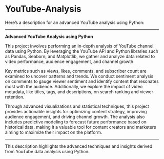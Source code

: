 # YouTube-Analysis
Here’s a description for an advanced YouTube analysis using Python:

---

**Advanced YouTube Analysis using Python**

This project involves performing an in-depth analysis of YouTube channel data using Python. By leveraging the YouTube API and Python libraries such as Pandas, Seaborn, and Matplotlib, we gather and analyze data related to video performance, audience engagement, and channel growth.

Key metrics such as views, likes, comments, and subscriber count are examined to uncover patterns and trends. We conduct sentiment analysis on comments to gauge viewer sentiment and identify content that resonates most with the audience. Additionally, we explore the impact of video metadata, like titles, tags, and descriptions, on search ranking and viewer retention.

Through advanced visualizations and statistical techniques, this project provides actionable insights for optimizing content strategy, improving audience engagement, and driving channel growth. The analysis also includes predictive modeling to forecast future performance based on historical data, making it a valuable tool for content creators and marketers aiming to maximize their impact on the platform.

---

This description highlights the advanced techniques and insights derived from YouTube data analysis using Python.
